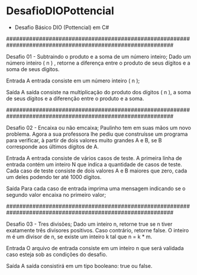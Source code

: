 # DesafioDIOPottencial

* Desafio Básico DIO (Pottencial) em C#

###########################################################################################################

Desafio 01 - Subtraindo o produto e a soma de um número inteiro;
Dado um número inteiro ( n ) , retorne a diferença entre o produto de seus dígitos e a soma de seus dígitos.

Entrada
A entrada consiste em um número inteiro ( n );

Saída
A saída consiste na multiplicação do produto dos dígitos ( n ), a soma de seus dígitos e a diferenção entre o produto e a soma.

###########################################################################################################

Desafio 02 - Encaixa ou não emcaixa;
Paulinho tem em suas mãos um novo problema. Agora a sua professora lhe pediu que construísse um programa para verificar, à partir de dois valores muito grandes A e B, se B corresponde aos últimos dígitos de A.

Entrada
A entrada consiste de vários casos de teste. A primeira linha de entrada contém um inteiro N que indica a quantidade de casos de teste. Cada caso de teste consiste de dois valores A e B maiores que zero, cada um deles podendo ter até 1000 dígitos.

Saída
Para cada caso de entrada imprima uma mensagem indicando se o segundo valor encaixa no primeiro valor;

###########################################################################################################

Desafio 03 - Tres divisões;
Dado um inteiro n, retorne true se n tiver exatamente três divisores positivos. Caso contrário, retorne false. O inteiro m é um divisor de n, se existe um inteiro k tal que n = k * m. 

Entrada
O arquivo de entrada consiste em um inteiro n que será validada caso esteja sob as condições do desafio.

Saída
A saída consistirá em um tipo booleano: true ou false.
